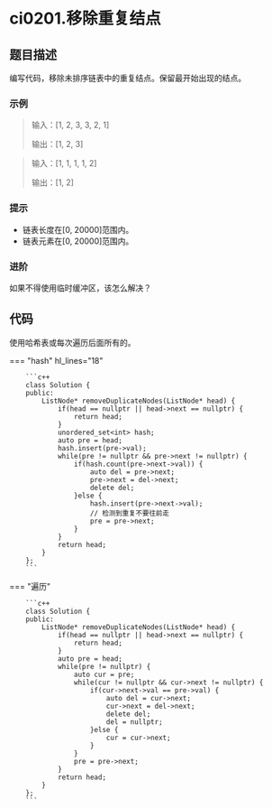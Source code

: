 # ci0201.移除重复结点

## 题目描述

编写代码，移除未排序链表中的重复结点。保留最开始出现的结点。

### 示例

> 输入：[1, 2, 3, 3, 2, 1]
> 
> 输出：[1, 2, 3]

> 输入：[1, 1, 1, 1, 2]
> 
> 输出：[1, 2]

### 提示

- 链表长度在[0, 20000]范围内。
- 链表元素在[0, 20000]范围内。

### 进阶

如果不得使用临时缓冲区，该怎么解决？

## 代码

使用哈希表或每次遍历后面所有的。

=== "hash" hl_lines="18"

		```c++
		class Solution {
		public:
		    ListNode* removeDuplicateNodes(ListNode* head) {
		        if(head == nullptr || head->next == nullptr) {
		            return head;
		        }
		        unordered_set<int> hash;
		        auto pre = head;
		        hash.insert(pre->val);
		        while(pre != nullptr && pre->next != nullptr) {
		            if(hash.count(pre->next->val)) {
		                auto del = pre->next;
		                pre->next = del->next;
		                delete del;
		            }else {
		                hash.insert(pre->next->val);
		                // 检测到重复不要往前走
		                pre = pre->next;
		            }
		        }
		        return head;
		    }
		};
		```
		
=== "遍历"

		```c++
		class Solution {
		public:
		    ListNode* removeDuplicateNodes(ListNode* head) {
		        if(head == nullptr || head->next == nullptr) {
		            return head;
		        }
		        auto pre = head;
		        while(pre != nullptr) {
		            auto cur = pre;
		            while(cur != nullptr && cur->next != nullptr) {
		                if(cur->next->val == pre->val) {
		                    auto del = cur->next;
		                    cur->next = del->next;
		                    delete del;
		                    del = nullptr;
		                }else {
		                    cur = cur->next;
		                }
		            }
		            pre = pre->next;
		        }
		        return head;
		    }
		};
		```